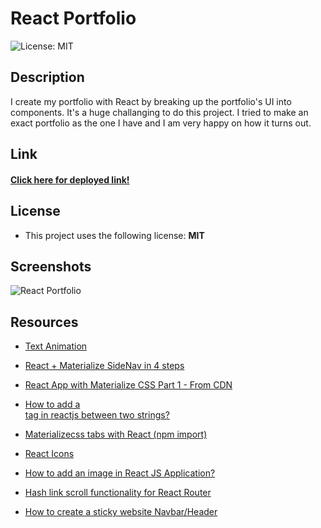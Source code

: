 # React Portfolio

![License: MIT](https://img.shields.io/badge/License-MIT-green.svg)

## Description

I create my portfolio with React by breaking up the portfolio's UI into components. It's a huge challanging to do this project. I tried to make an exact portfolio as the one I have and I am very happy on how it turns out.

## Link

#### [Click here for deployed link!](https://atimab.github.io/React-Portfolio/#/)

## License

- This project uses the following license: **MIT**

## Screenshots

![React Portfolio](./src/Assets/reactPortfolio.png)

## Resources

- [Text Animation](https://codepen.io/Tbgse/pen/dYaJyJ)

- [React + Materialize SideNav in 4 steps](https://medium.com/@hamza.el/react-materialize-sidenav-in-4-steps-7365f6176b09)

- [React App with Materialize CSS Part 1 - From CDN](https://www.youtube.com/watch?v=FR3cLra8DiE)

- [How to add a <br> tag in reactjs between two strings?](https://stackoverflow.com/questions/45935733/how-to-add-a-br-tag-in-reactjs-between-two-strings)

- [Materializecss tabs with React (npm import)](https://stackoverflow.com/questions/55069297/materializecss-tabs-are-not-working-with-react-npm-import)

- [React Icons](https://react-icons.github.io/)
- [How to add an image in React JS Application?](https://www.includehelp.com/react-js/how-to-add-an-image-in-react-js-application.aspx)
- [Hash link scroll functionality for React Router](https://reactjsexample.com/hash-link-scroll-functionality-for-react-router/)

- [How to create a sticky website Navbar/Header](https://getflywheel.com/layout/create-sticky-website-header-how-to/)
